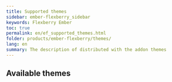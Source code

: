 ```yaml
---
title: Supported themes
sidebar: ember-flexberry_sidebar
keywords: Flexberry Ember
toc: true
permalink: en/ef_supported_themes.html
folder: products/ember-flexberry/themes/
lang: en
summary: The description of distributed with the addon themes
---
```


## Available themes
